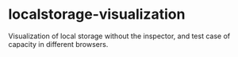 localstorage-visualization
==========================

Visualization of local storage without the inspector, and test case of capacity in different browsers.
